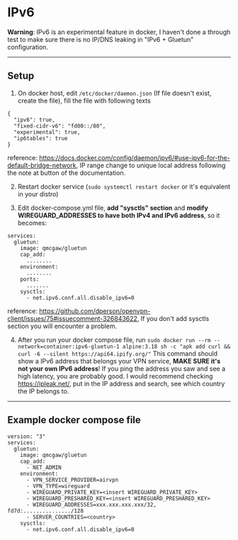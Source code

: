# IPv6

**Warning**: IPv6 is an experimental feature in docker, I haven't done a through test to make sure there is no IP/DNS leaking in "IPv6 + Gluetun" configuration.

---

## Setup

1. On docker host, edit `/etc/docker/daemon.json` (If file doesn't exist, create the file), fill the file with following texts
```
{
  "ipv6": true,
  "fixed-cidr-v6": "fd00::/80",
  "experimental": true,
  "ip6tables": true
}
```
reference: https://docs.docker.com/config/daemon/ipv6/#use-ipv6-for-the-default-bridge-network, IP range change to unique local address following the note at button of the documentation.

2. Restart docker service (`sudo systemctl restart docker` or it's equivalent in your distro)

3. Edit docker-compose.yml file, **add "sysctls" section** and **modify WIREGUARD_ADDRESSES to have both IPv4 and IPv6 address**, so it becomes:
```
services:
  gluetun:
    image: qmcgaw/gluetun
    cap_add:
      ........
    environment:
      ........
    ports:
      .......
    sysctls:
      - net.ipv6.conf.all.disable_ipv6=0
```
reference: https://github.com/dperson/openvpn-client/issues/75#issuecomment-326843622, If you don't add sysctls section you will encounter a problem.

4. After you run your docker compose file, run `sudo docker run --rm --network=container:ipv6-gluetun-1 alpine:3.18 sh -c "apk add curl && curl -6 --silent https://api64.ipify.org/"`
This command should show a IPv6 address that belongs your VPN service, **MAKE SURE it's not your own IPv6 address**!
If you ping the address you saw and see a high latency, you are probably good.
I would recommend checking https://ipleak.net/, put in the IP address and search, see which country the IP belongs to.

---

## Example docker compose file

```
version: "3"
services:
  gluetun:
    image: qmcgaw/gluetun
    cap_add:
      - NET_ADMIN
    environment:
      - VPN_SERVICE_PROVIDER=airvpn
      - VPN_TYPE=wireguard
      - WIREGUARD_PRIVATE_KEY=<insert WIREGUARD_PRIVATE_KEY>
      - WIREGUARD_PRESHARED_KEY=<insert WIREGUARD_PRESHARED_KEY>
      - WIREGUARD_ADDRESSES=xxx.xxx.xxx.xxx/32, fd7d:.............../128
      - SERVER_COUNTRIES=<country>
    sysctls:
      - net.ipv6.conf.all.disable_ipv6=0
```